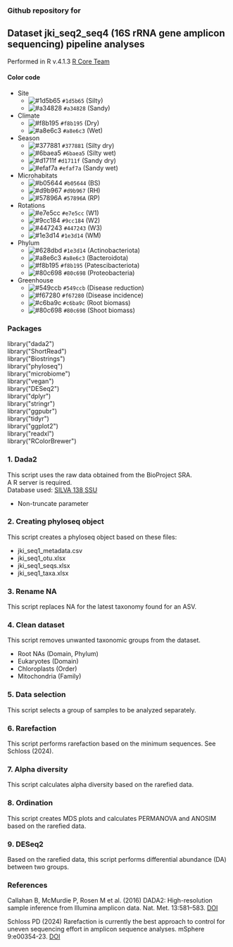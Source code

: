 ### Github repository for 

## Dataset jki_seq2_seq4 (16S rRNA gene amplicon sequencing) pipeline analyses
Performed in R v.4.1.3 [R Core Team](https://www.r-project.org)

#### Color code
- Site
  - ![#1d5b65](https://placehold.co/15x15/1d5b65/1d5b65.png) `#1d5b65` (Silty)
  - ![#a34828](https://placehold.co/15x15/a34828/a34828.png) `#a34828` (Sandy)
- Climate
  - ![#f8b195](https://placehold.co/15x15/f8b195/f8b195.png) `#f8b195` (Dry)
  - ![#a8e6c3](https://placehold.co/15x15/a8e6c3/a8e6c3.png) `#a8e6c3` (Wet)
- Season
  - ![#377881](https://placehold.co/15x15/377881/377881.png) `#377881` (Silty dry)
  - ![#6baea5](https://placehold.co/15x15/6baea5/6baea5.png) `#6baea5` (Silty wet)
  - ![#d1711f](https://placehold.co/15x15/d1711f/d1711f.png) `#d1711f` (Sandy dry)
  - ![#efaf7a](https://placehold.co/15x15/efaf7a/efaf7a.png) `#efaf7a` (Sandy wet)
- Microhabitats
  - ![#b05644](https://placehold.co/15x15/b05644/b05644.png) `#b05644` (BS)
  - ![#d9b967](https://placehold.co/15x15/d9b967/d9b967.png) `#d9b967` (RH)
  - ![#57896A](https://placehold.co/15x15/57896A/57896A.png) `#57896A` (RP)
- Rotations
  - ![#e7e5cc](https://placehold.co/15x15/e7e5cc/e7e5cc.png) `#e7e5cc` (W1)
  - ![#9cc184](https://placehold.co/15x15/9cc184/9cc184.png) `#9cc184` (W2)
  - ![#447243](https://placehold.co/15x15/447243/447243.png) `#447243` (W3)
  - ![#1e3d14](https://placehold.co/15x15/1e3d14/1e3d14.png) `#1e3d14` (WM)
- Phylum
  - ![#628dbd](https://placehold.co/15x15/1e3d14/1e3d14.png) `#1e3d14` (Actinobacteriota)
  - ![#a8e6c3](https://placehold.co/15x15/a8e6c3/a8e6c3.png) `#a8e6c3` (Bacteroidota)
  - ![#f8b195](https://placehold.co/15x15/f8b195/f8b195.png) `#f8b195` (Patescibacteriota)
  - ![#80c698](https://placehold.co/15x15/80c698/80c698.png) `#80c698` (Proteobacteria)
- Greenhouse
  - ![#549ccb](https://placehold.co/15x15/549ccb/549ccb.png) `#549ccb` (Disease reduction)
  - ![#f67280](https://placehold.co/15x15/f67280/f67280.png) `#f67280` (Disease incidence)
  - ![#c6ba9c](https://placehold.co/15x15/c6ba9c/c6ba9c.png) `#c6ba9c` (Root biomass)
  - ![#80c698](https://placehold.co/15x15/80c698/80c698.png) `#80c698` (Shoot biomass)

### Packages
library("dada2")\
library("ShortRead")\
library("Biostrings")\
library("phyloseq")\
library("microbiome")\
library("vegan")\
library("DESeq2") \
library("dplyr")\
library("stringr")\
library("ggpubr")\
library("tidyr")\
library("ggplot2")\
library("readxl")\
library("RColorBrewer")
  
### 1. Dada2
This script uses the raw data obtained from the BioProject SRA.\
A R server is required. \
Database used: [SILVA 138 SSU](https://www.arb-silva.de/documentation/release-138/) 
- Non-truncate parameter

### 2. Creating phyloseq object
This script creates a phyloseq object based on these files:

- jki_seq1_metadata.csv
- jki_seq1_otu.xlsx
- jki_seq1_seqs.xlsx
- jki_seq1_taxa.xlsx

### 3. Rename NA
This script replaces NA for the latest taxonomy found for an ASV.

### 4. Clean dataset
This script removes unwanted taxonomic groups from the dataset.
- Root NAs (Domain, Phylum)
- Eukaryotes (Domain)
- Chloroplasts (Order)
- Mitochondria (Family)

### 5. Data selection
This script selects a group of samples to be analyzed separately.

### 6. Rarefaction
This script performs rarefaction based on the minimum sequences. See Schloss (2024).

### 7. Alpha diversity
This script calculates alpha diversity based on the rarefied data.

### 8. Ordination 
This script creates MDS plots and calculates PERMANOVA and ANOSIM based on the rarefied data.

### 9. DESeq2
Based on the rarefied data, this script performs differential abundance (DA) between two groups.

### References
Callahan B, McMurdie P, Rosen M et al. (2016) DADA2: High-resolution sample inference from Illumina amplicon data. Nat. Met. 13:581–583. [DOI](http://10.1101/024034)

Schloss PD (2024) Rarefaction is currently the best approach to control for uneven sequencing effort in amplicon sequence analyses. mSphere 9:e00354-23. [DOI](http://10.1128/msphere.00354-23)
